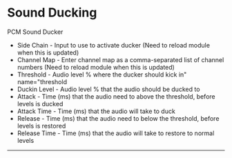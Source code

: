 # Sound Ducking
PCM Sound Ducker

* Side Chain - Input to use to activate ducker (Need to reload module when this is updated)
* Channel Map - Enter channel map as a comma-separated list of channel numbers (Need to reload module when this is updated)
* Threshold - Audio level % where the ducker should kick in" name="threshold
* Duckin Level - Audio level % that the audio should be ducked to
* Attack - Time (ms) that the audio need to above the threshold, before levels is ducked
* Attack Time - Time (ms) that the audio will take to duck
* Release - Time (ms) that the audio need to below the threshold, before levels is restored
* Release Time - Time (ms) that the audio will take to restore to normal levels

---
